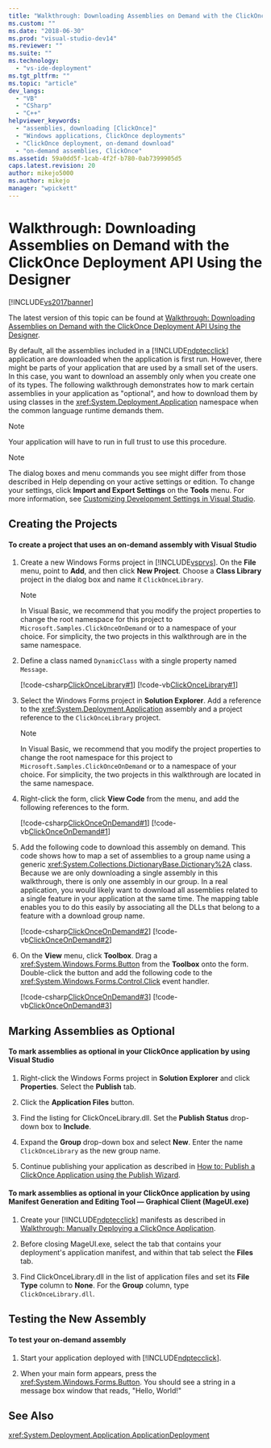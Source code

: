 ```yaml
---
title: "Walkthrough: Downloading Assemblies on Demand with the ClickOnce Deployment API Using the Designer | Microsoft Docs"
ms.custom: ""
ms.date: "2018-06-30"
ms.prod: "visual-studio-dev14"
ms.reviewer: ""
ms.suite: ""
ms.technology: 
  - "vs-ide-deployment"
ms.tgt_pltfrm: ""
ms.topic: "article"
dev_langs: 
  - "VB"
  - "CSharp"
  - "C++"
helpviewer_keywords: 
  - "assemblies, downloading [ClickOnce]"
  - "Windows applications, ClickOnce deployments"
  - "ClickOnce deployment, on-demand download"
  - "on-demand assemblies, ClickOnce"
ms.assetid: 59a0dd5f-1cab-4f2f-b780-0ab7399905d5
caps.latest.revision: 20
author: mikejo5000
ms.author: mikejo
manager: "wpickett"
---
```

# Walkthrough: Downloading Assemblies on Demand with the ClickOnce Deployment API Using the Designer
[!INCLUDE[vs2017banner](../includes/vs2017banner.md)]

The latest version of this topic can be found at [Walkthrough: Downloading Assemblies on Demand with the ClickOnce Deployment API Using the Designer](https://docs.microsoft.com/visualstudio/deployment/walkthrough-downloading-assemblies-on-demand-with-the-clickonce-deployment-api-using-the-designer).  
  
By default, all the assemblies included in a [!INCLUDE[ndptecclick](../includes/ndptecclick-md.md)] application are downloaded when the application is first run. However, there might be parts of your application that are used by a small set of the users. In this case, you want to download an assembly only when you create one of its types. The following walkthrough demonstrates how to mark certain assemblies in your application as "optional", and how to download them by using classes in the <xref:System.Deployment.Application> namespace when the common language runtime demands them.  
  
> [!NOTE]
>  Your application will have to run in full trust to use this procedure.  
  
> [!NOTE]
>  The dialog boxes and menu commands you see might differ from those described in Help depending on your active settings or edition. To change your settings, click **Import and Export Settings** on the **Tools** menu. For more information, see [Customizing Development Settings in Visual Studio](http://msdn.microsoft.com/en-us/22c4debb-4e31-47a8-8f19-16f328d7dcd3).  
  
## Creating the Projects  
  
#### To create a project that uses an on-demand assembly with Visual Studio  
  
1.  Create a new Windows Forms project in [!INCLUDE[vsprvs](../includes/vsprvs-md.md)]. On the **File** menu, point to **Add**, and then click **New Project**. Choose a **Class Library** project in the dialog box and name it `ClickOnceLibrary`.  
  
    > [!NOTE]
    >  In Visual Basic, we recommend that you modify the project properties to change the root namespace for this project to `Microsoft.Samples.ClickOnceOnDemand` or to a namespace of your choice. For simplicity, the two projects in this walkthrough are in the same namespace.  
  
2.  Define a class named `DynamicClass` with a single property named `Message`.  
  
     [!code-csharp[ClickOnceLibrary#1](../snippets/csharp/VS_Snippets_Winforms/ClickOnceLibrary/CS/Class1.cs#1)]
     [!code-vb[ClickOnceLibrary#1](../snippets/visualbasic/VS_Snippets_Winforms/ClickOnceLibrary/VB/Class1.vb#1)]  
  
3.  Select the Windows Forms project in **Solution Explorer**. Add a reference to the <xref:System.Deployment.Application> assembly and a project reference to the `ClickOnceLibrary` project.  
  
    > [!NOTE]
    >  In Visual Basic, we recommend that you modify the project properties to change the root namespace for this project to `Microsoft.Samples.ClickOnceOnDemand` or to a namespace of your choice. For simplicity, the two projects in this walkthrough are located in the same namespace.  
  
4.  Right-click the form, click **View Code** from the menu, and add the following references to the form.  
  
     [!code-csharp[ClickOnceOnDemand#1](../snippets/csharp/VS_Snippets_Winforms/ClickOnceOnDemand/CS/Form1.cs#1)]
     [!code-vb[ClickOnceOnDemand#1](../snippets/visualbasic/VS_Snippets_Winforms/ClickOnceOnDemand/VB/Form1.vb#1)]  
  
5.  Add the following code to download this assembly on demand. This code shows how to map a set of assemblies to a group name using a generic <xref:System.Collections.DictionaryBase.Dictionary%2A> class. Because we are only downloading a single assembly in this walkthrough, there is only one assembly in our group. In a real application, you would likely want to download all assemblies related to a single feature in your application at the same time. The mapping table enables you to do this easily by associating all the DLLs that belong to a feature with a download group name.  
  
     [!code-csharp[ClickOnceOnDemand#2](../snippets/csharp/VS_Snippets_Winforms/ClickOnceOnDemand/CS/Form1.cs#2)]
     [!code-vb[ClickOnceOnDemand#2](../snippets/visualbasic/VS_Snippets_Winforms/ClickOnceOnDemand/VB/Form1.vb#2)]  
  
6.  On the **View** menu, click **Toolbox**. Drag a <xref:System.Windows.Forms.Button> from the **Toolbox** onto the form. Double-click the button and add the following code to the <xref:System.Windows.Forms.Control.Click> event handler.  
  
     [!code-csharp[ClickOnceOnDemand#3](../snippets/csharp/VS_Snippets_Winforms/ClickOnceOnDemand/CS/Form1.cs#3)]
     [!code-vb[ClickOnceOnDemand#3](../snippets/visualbasic/VS_Snippets_Winforms/ClickOnceOnDemand/VB/Form1.vb#3)]  
  
## Marking Assemblies as Optional  
  
#### To mark assemblies as optional in your ClickOnce application by using Visual Studio  
  
1.  Right-click the Windows Forms project in **Solution Explorer** and click **Properties**. Select the **Publish** tab.  
  
2.  Click the **Application Files** button.  
  
3.  Find the listing for ClickOnceLibrary.dll. Set the **Publish Status** drop-down box to **Include**.  
  
4.  Expand the **Group** drop-down box and select **New**. Enter the name `ClickOnceLibrary` as the new group name.  
  
5.  Continue publishing your application as described in [How to: Publish a ClickOnce Application using the Publish Wizard](../deployment/how-to-publish-a-clickonce-application-using-the-publish-wizard.md).  
  
#### To mark assemblies as optional in your ClickOnce application by using Manifest Generation and Editing Tool — Graphical Client (MageUI.exe)  
  
1.  Create your [!INCLUDE[ndptecclick](../includes/ndptecclick-md.md)] manifests as described in [Walkthrough: Manually Deploying a ClickOnce Application](../deployment/walkthrough-manually-deploying-a-clickonce-application.md).  
  
2.  Before closing MageUI.exe, select the tab that contains your deployment's application manifest, and within that tab select the **Files** tab.  
  
3.  Find ClickOnceLibrary.dll in the list of application files and set its **File Type** column to **None**. For the **Group** column, type `ClickOnceLibrary.dll`.  
  
## Testing the New Assembly  
  
#### To test your on-demand assembly  
  
1.  Start your application deployed with [!INCLUDE[ndptecclick](../includes/ndptecclick-md.md)].  
  
2.  When your main form appears, press the <xref:System.Windows.Forms.Button>. You should see a string in a message box window that reads, "Hello, World!"  
  
## See Also  
 <xref:System.Deployment.Application.ApplicationDeployment>



